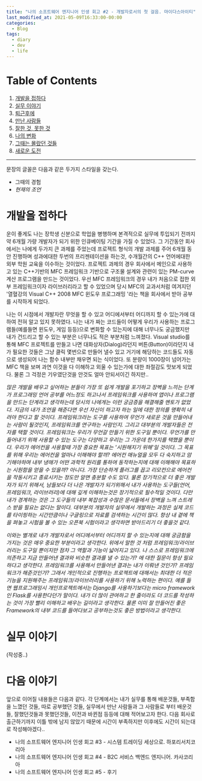 ```yaml
---
title: "나의 소프트웨어 엔지니어 인생 회고 #2 - 개발자로서의 첫 걸음. 마이다스아이티"
last_modified_at: 2021-05-09T16:33:00-00:00
categories:
  - Blog
tags:
  - diary
  - dev
  - life
---
```


# Table of Contents
1. [개발을 접하다](#개발을-접하다)
1. [실무 이야기](#실무-이야기)
1. [퇴근후에](#퇴근후에)
1. [만난 사람들](#만난-사람들)
1. [잘한 것, 못한 것](#잘한-것,-못한-것)
1. [나의 변화](#나의-변화)
1. [그때는 몰랐던 것들](그때는-몰랐던-것들)
1. [새로운 도전](#새로운-도전)


---

문장의 글꼴은 다음과 같은 두가지 스타일을 갖는다.
- 그때의 경험
- *현재의 조언*


# 개발을 접하다

운이 좋게도 나는 장학생 신분으로 학업을 병행하며 본격적으로 실무에 투입되기 전까지 약 6개월 가량 개발자가 되기 위한 인큐베이팅 기간을 가질 수 있었다. 그 기간동안 회사에서는 나에게 두가지 큰 과제를 주었는데 프로젝트 형식의 개발 과제를 주어 6개월 동안 진행하며 성과에대한 두번의 프리젠테이션을 하는것, 수개월간의 C++ 언어에대한 외부 학원 교육을 이수하는 것이었다. 프로젝트 과제의 경우 회사에서 메인으로 사용하고 있는 C++기반의 MFC 프레임워크 기반으로 구조물 설계와 관련이 있는 PM-curve 계산 프로그램을 만드는 것이었다. 우선 MFC 프레임워크의 경우 내가 처음으로 접한 외부 프레임워크이자 라이브러리라고 할 수 있었으며 당시 MFC의 교과서처럼 여겨지던 '열혈강의 Visual C++ 2008 MFC 윈도우 프로그래밍 '라는 책을 회사에서 받아 공부를 시작하게 되었다.

나는 이 시점에서 개발자란 무엇을 할 수 있고 어디에서부터 어디까지 할 수 있는가에 대하여 전혀 알고 있지 못하였다. 나는 내가 짜는 코드들이 어떻게 우리가 사용하는 프로그램들(예를들면 윈도우, 게임 등등)으로 변화할 수 있는지에 대해 너무나도 궁금했지만 내가 건드리고 할 수 있는 부분은 너무나도 적은 부분처럼 느껴졌다. Visual studio를 통해 MFC 프로젝트를 만들고 나면 대화상자(Dialog)라던지 버튼(Button)이라던지 내가 필요한 것들은 그냥 클릭 몇번으로 만들어 낼수 있고 거기에 해당하는 코드들도 자동으로 생성되어 나는 함수 내부만 채우면 되는 식이었다. 또 분량이 1000장이 넘어가는 MFC 책을 보며 과연 이것을 다 이해하고 외울 수 있는가에 대한 좌절감도 맛보게 되었다. 물론 그 걱정은 기우였단것을 안것도 얼마 안되서이긴 하지만..

*많은 개발을 배우고 싶어하는 분들이 가장 또 쉽게 개발을 포기하고 장벽을 느끼는 단계가 프로그래밍 언어 공부를 어느정도 하고나서 프레임워크를 사용하여 앱이나 프로그램을 만드는 단계라고 생각하는데 당시의 나에게는 이런 궁금증을 해결해줄 멘토가 없었다. 지금의 내가 조언을 해준다면 우선 자신이 하고자 하는 일에 대한 정의를 명확히 내려야 한다고 할 것이다. 프레임워크라는 도구를 사용하여 무언가 새로운 것을 만들어내는 사람이 될것인지, 프레임워크를 연구하는 사람인지. 그리고 대부분의 개발자들은 전자를 택할 것이다. 프레임워크는 우리가 무언갈 만들기 위한 도구일 뿐이다. 무언가를 만들어내기 위해 사용할 수 있는 도구는 다양하고 우리는 그 가운데 한가지를 택했을 뿐이다. 우리가 에어컨을 사용할때 가장 중요한 목표는 '시원해지기 위해'일 것이다. 그 목표를 위해 우리는 에어컨을 얼마나 이해해야 할까? 에어컨 매뉴얼을 모두 다 숙지하고 암기해야하며 내부 냉매가 어떤 과학적 원리를 통하여 동작하는지에 대해 이해해야 목표하는 시원함을 얻을 수 있을까? 아니다. 가장 단순하게 플러그를 꼽고 리모컨으로 에어컨을 작동시키고 종료시키는 정도만 알면 충분할 수도 있다. 물론 장기적으로 더 좋은 개발자가 되기 위해서, 남들보다 더 나은 개발자가 되기위해서 내가 사용하는 도구들(언어, 프레임워크, 라이브러리)에 대해 깊게 이해하는것은 장기적으로 필수적일 것이다. 다만 내가 경계하는 것은 그 도구들의 내부 복잡성과 수많은 문서들에서 장벽을 느껴 스트레스 받을 필요는 없다는 말이다. 대부분의 개발자의 실무에서 개발하는 과정은 실제 코드를 타이핑하는 시간만큼이나 구글링으로 자료를 검색하는 시간이 많다. 항상 내 곁에 책을 펴놓고 시험을 볼 수 있는 오픈북 시험이라고 생각하면 받아드리기 더 좋을것 같다.*

*이와는 별개로 내가 개발자로서 어디에서부터 어디까지 할 수 있는지에 대해 궁금함을 가지는 것은 매우 중요한 부분이라고 생각한다. 위에서 말한 것 처럼 프레임워크/라이브러리는 도구일 뿐이지만 점차 그 역할과 기능이 넓어지고 있다. 나 스스로 프레임워크에 의존하고 지금 만들어낸 결과와 비슷한 결과를 낼 수 있는가? 에 대한 질문이 항상 필요하다고 생각한다. 프레임워크를 사용해서 만들어낸 결과는 내가 이뤄낸 것인가? 프레임워크가 해준것인가? 그래서 개인적으로 진행하는 프로젝트에 대해서는 최대한 더 적은 기능을 지원해주는 프레임워크/라이브러리를 사용하기 위해 노력하는 편이다. 예를 들면 웹프로그래밍시 개인프로젝트에서는 Django를 사용하기보다는 micro framework인 Flask를 사용한다던가 말이다. 내가 더 많이 관여하고 한 줄이라도 더 코드를 작성하는 것이 가장 빨리 이해하고 배우는 길이라고 생각한다. 물론 이미 잘 만들어진 좋은 Framework의 내부 코드를 들여다보고 공부하는것도 좋은 방법이라고 생각한다.*

# 실무 이야기

(작성중..)


# 다음 이야기

앞으로 이어질 내용들은 다음과 같다. 각 단계에서는 내가 실무를 통해 배운것들, 부족함을 느꼈던 것들, 따로 공부했던 것들, 실무에서 만난 사람들과 그 사람들로 부터 배운것들, 잘했던것들과 못했던것들, 이전과 바뀐점 등등에 대해 적어보고자 한다.
다음 회사로 출근하기까지 이틀 밖에 남지 않았기 때문에 시간이 부족하지만 이후에도 시간이 되는대로 작성해야겠다..

- 나의 소프트웨어 엔지니어 인생 회고 #3 - 시스템 트레이딩 세상으로. 하포리서치코리아
- 나의 소프트웨어 엔지니어 인생 회고 #4 - B2C 서비스 백엔드 엔지니어. 카사코리아
- 나의 소프트웨어 엔지니어 인생 회고 #5 - 후기
